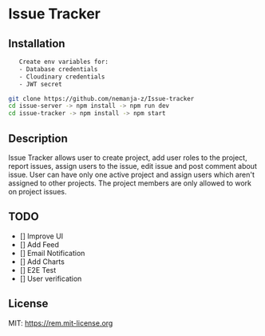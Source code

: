 # Issue Tracker

## Installation
```sh
   Create env variables for:
   - Database credentials
   - Cloudinary credentials
   - JWT secret
```
```sh
git clone https://github.com/nemanja-z/Issue-tracker
cd issue-server -> npm install -> npm run dev
cd issue-tracker -> npm install -> npm start 
```
## Description
  Issue Tracker allows user to create project, add user roles to the project, report issues, assign users to the issue, edit issue and post comment about issue.
  User can have only one active project and assign users which aren't assigned to other projects. The project members are only allowed to work on project issues. 
## TODO
- [] Improve UI
- [] Add Feed
- [] Email Notification
- [] Add Charts
- [] E2E Test
- [] User verification

## License
MIT: <https://rem.mit-license.org>
